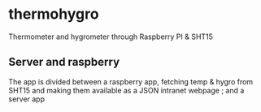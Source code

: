 # thermohygro
Thermometer and hygrometer through Raspberry PI &amp; SHT15

## Server and raspberry

The app is divided between a raspberry app, fetching temp & hygro from SHT15 and making them available as a JSON intranet webpage ; and a server app
